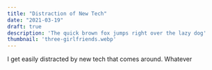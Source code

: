 ```yaml
---
title: "Distraction of New Tech"
date: "2021-03-19"
draft: true
description: 'The quick brown fox jumps right over the lazy dog'
thumbnail: 'three-girlfriends.webp'
---
```


I get easily distracted by new tech that comes around. Whatever 